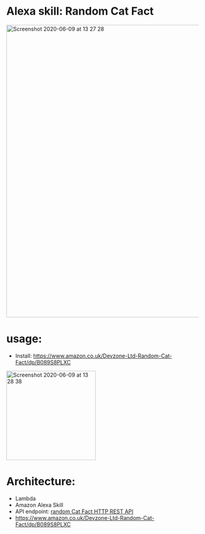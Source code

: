 # Alexa skill: Random Cat Fact

<img width="767" alt="Screenshot 2020-06-09 at 13 27 28" src="https://user-images.githubusercontent.com/1570963/84147243-fa356700-aa54-11ea-85b6-8402e0cc89c4.png">

# usage:
- Install: https://www.amazon.co.uk/Devzone-Ltd-Random-Cat-Fact/dp/B089S8PLXC

<img width="234" alt="Screenshot 2020-06-09 at 13 28 38" src="https://user-images.githubusercontent.com/1570963/84147330-218c3400-aa55-11ea-9d75-9430b462bad4.png">

# Architecture:
- Lambda
- Amazon Alexa Skill
- API endpoint: [random Cat Fact HTTP REST API](http://cat-fact.herokuapp.com/facts/random)
- https://www.amazon.co.uk/Devzone-Ltd-Random-Cat-Fact/dp/B089S8PLXC
